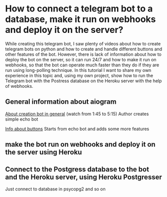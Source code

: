 # How to connect a telegram bot to a database, make it run on webhooks and deploy it on the server?

While creating this telegram bot, I saw plenty of videos about how to create telegram bots on python and how to create and handle different buttons and other features of the bot. However, there is lack of information about how to deploy the bot on the server, so it can run 24/7 and how to make it run on webhooks, so that the bot can operate much faster than they do if they are run using long-polling technique. In this tutorial I want to share my own experience in this topic and, using my own project, show how to run the Telegram bot with the Postress database on the Heroku server with the help of webhooks. 

## General information about aiogram

[About creation bot in general](https://www.youtube.com/watch?v=I8K3iYcxPl0) (watch from 1:45 to 5:15)
Author creates simple echo bot 

[Info about buttons](https://www.youtube.com/watch?v=I8K3iYcxPl0)
Starts from echo bot and adds some more  features

## make the bot run on webhooks and deploy it on the server using Heroku

## Connect to the Postgress database to the bot and the Heroku server, using Heroku Postgresser
Just connect to database in psycopg2 and so on
